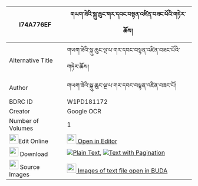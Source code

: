 |I74A776EF|གཡག་ཟེའི་སྐུ་ཆུང་གར་དབང་བསྟན་འཛིན་བཟང་པོའི་གཏེར་ཆོས། 
| --- | --- 
|Alternative Title |གཡག་ཟེའི་སྐུ་ཆུང་ལྔ་པ་གར་དབང་བསྟན་འཛིན་བཟང་པོའི་གཏེར་ཆོས།
|Author| གཡག་ཟེའི་སྐུ་ཆུང་ལྔ་པ་གར་དབང་བསྟན་འཛིན་བཟང་པོ།
|BDRC ID | W1PD181172
|Creator | Google OCR
|Number of Volumes| 1
|<img width="25" src="https://img.icons8.com/color/25/000000/edit-property.png">Edit Online| [<img width="25" src="https://avatars.githubusercontent.com/u/45091458?s=200&v=4"> Open in Editor](http://editor.openpecha.org/I74A776EF)
|<img width="25" src="https://img.icons8.com/fluent/48/000000/download-2.png"/>  Download | [![](https://img.icons8.com/color/20/000000/txt.png)Plain Text](https://github.com/Openpecha/I74A776EF/releases/download/v1/yak_ze_i_ku_chung_gar_wang_ten_plain_I74A776EF.zip), [![](https://img.icons8.com/color/20/000000/txt.png)Text with Pagination](https://github.com/Openpecha/I74A776EF/releases/download/v1/yak_ze_i_ku_chung_gar_wang_ten_pages_I74A776EF.zip)
|<img width="25" src="https://img.icons8.com/plasticine/100/000000/pictures-folder.png"/>  Source Images | [<img width="25" src="https://library.bdrc.io/icons/BUDA-small.svg"> Images of text file open in BUDA](https://library.bdrc.io/show/bdr:W1PD181172)